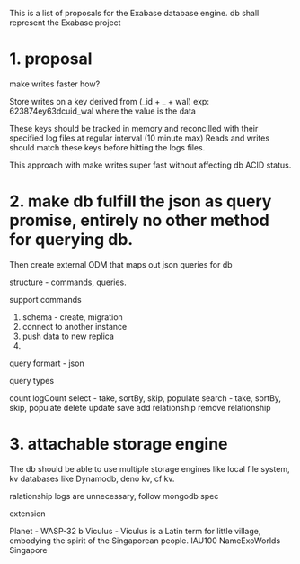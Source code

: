 This is a list of proposals for the Exabase database engine.
db shall represent the Exabase project

# 1. proposal

make writes faster
how?

Store writes on a key derived from (_id + _ + wal)
exp: 623874ey63dcuid_wal
where the value is the data

These keys should be tracked in memory and reconcilled with their specified log files at regular interval (10 minute max)
Reads and writes should match these keys before hitting the logs files.

This approach with make writes super fast without affecting db ACID status.

# 2. make db fulfill the json as query promise, entirely no other method for querying db.

Then create external ODM that maps out json queries for db

structure - commands, queries.

support commands

1.  schema - create, migration
2.  connect to another instance
3.  push data to new replica
4.

query formart - json

query types

count
logCount
select - take, sortBy, skip, populate
search - take, sortBy, skip, populate
delete
update
save
add relationship
remove relationship

# 3. attachable storage engine

The db should be able to use multiple storage engines like local file system, kv databases like Dynamodb, deno kv, cf kv.

ralationship logs are unnecessary, follow mongodb spec

extension

Planet - WASP-32 b
Viculus - Viculus is a Latin term for little village, embodying the spirit of the Singaporean people.
IAU100 NameExoWorlds Singapore
